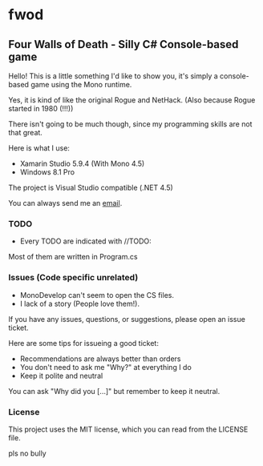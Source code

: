 # fwod
## Four Walls of Death - Silly C# Console-based game

Hello! This is a little something I'd like to show you, it's simply a console-based game using the Mono runtime.

Yes, it is kind of like the original Rogue and NetHack.
(Also because Rogue started in 1980 (!!!))

There isn't going to be much though, since my programming skills are not that great.

Here is what I use:
- Xamarin Studio 5.9.4 (With Mono 4.5)
- Windows 8.1 Pro

The project is Visual Studio compatible (.NET 4.5)

You can always send me an [email](mailto:devddstuff@gmail.com).

### TODO
- Every TODO are indicated with //TODO:

Most of them are written in Program.cs

### Issues (Code specific unrelated)
- MonoDevelop can't seem to open the CS files.
- I lack of a story (People love them!).

If you have any issues, questions, or suggestions, please open an issue ticket.

Here are some tips for issueing a good ticket:
- Recommendations are always better than orders
- You don't need to ask me "Why?" at everything I do
- Keep it polite and neutral

You can ask "Why did you [...]" but remember to keep it neutral.

### License
This project uses the MIT license, which you can read from the LICENSE file.

pls no bully